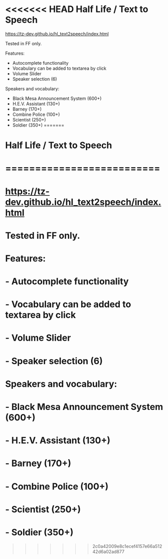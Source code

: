 <<<<<<< HEAD
Half Life / Text to Speech
==========================

https://tz-dev.github.io/hl_text2speech/index.html

Tested in FF only.

Features:
- Autocomplete functionality
- Vocabulary can be added to textarea by click
- Volume Slider
- Speaker selection (6)

Speakers and vocabulary:
- Black Mesa Announcement System (600+)
- H.E.V. Assistant (130+)
- Barney (170+)
- Combine Police (100+)
- Scientist (250+)
- Soldier (350+)
=======
# Half Life / Text to Speech
# ==========================
# 
# https://tz-dev.github.io/hl_text2speech/index.html
# 
# Tested in FF only.
# 
# Features:
#  - Autocomplete functionality
#  - Vocabulary can be added to textarea by click
#  - Volume Slider
#  - Speaker selection (6)
# 
# Speakers and vocabulary:
# - Black Mesa Announcement System (600+)
# - H.E.V. Assistant (130+)
# - Barney (170+)
# - Combine Police (100+)
# - Scientist (250+)
# - Soldier (350+)
>>>>>>> 2c0a42009e8c1ecef4157e66a51242d6a02ad877
